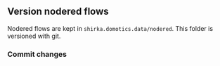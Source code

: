 ## Version nodered flows
Nodered flows are kept in `shirka.domotics.data/nodered`. This folder is versioned with git.

### Commit changes